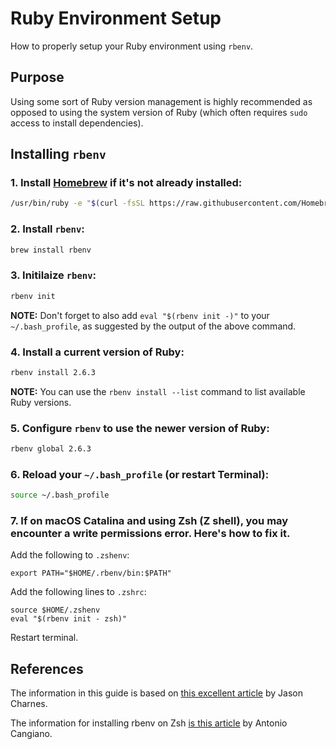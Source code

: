 # Ruby Environment Setup

How to properly setup your Ruby environment using `rbenv`.

## Purpose

Using some sort of Ruby version management is highly recommended as opposed to using the system version of Ruby (which often requires `sudo` access to install dependencies).

## Installing `rbenv`

### 1. Install [Homebrew](https://brew.sh) if it's not already installed:

```bash
/usr/bin/ruby -e "$(curl -fsSL https://raw.githubusercontent.com/Homebrew/install/master/install)"
```

### 2. Install `rbenv`:

```bash
brew install rbenv
```

### 3. Initilaize `rbenv`:

```bash
rbenv init
```

**NOTE:** Don't forget to also add `eval "$(rbenv init -)"` to your `~/.bash_profile`, as suggested by the output of the above command.

### 4. Install a current version of Ruby:

```bash
rbenv install 2.6.3
```

**NOTE:** You can use the `rbenv install --list` command to list available Ruby versions.

### 5. Configure `rbenv` to use the newer version of Ruby:

```bash
rbenv global 2.6.3
```

### 6. Reload your `~/.bash_profile` (or restart Terminal):

```bash
source ~/.bash_profile
```

### 7. If on macOS Catalina and using Zsh (Z shell), you may encounter a write permissions error. Here's how to fix it.

Add the following to `.zshenv`:

```
export PATH="$HOME/.rbenv/bin:$PATH"
```

Add the following lines to `.zshrc`:

```
source $HOME/.zshenv
eval "$(rbenv init - zsh)"
```

Restart terminal.

## References

The information in this guide is based on [this excellent article](https://jasoncharnes.com/install-ruby/) by Jason Charnes.

The information for installing rbenv on Zsh [is this article](https://programmingzen.com/installing-rbenv-on-zsh-on-macos/) by Antonio Cangiano.
